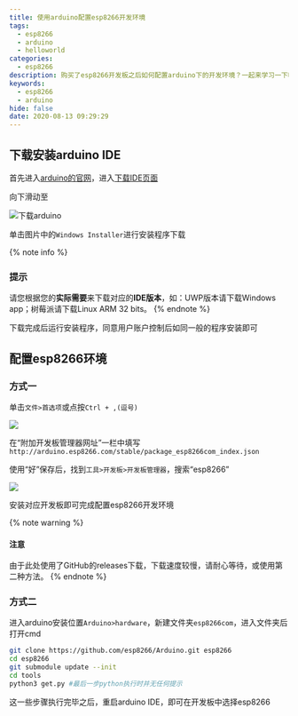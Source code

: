 ```yaml
---
title: 使用arduino配置esp8266开发环境
tags:
  - esp8266
  - arduino
  - helloworld
categories:
  - esp8266
description: 购买了esp8266开发板之后如何配置arduino下的开发环境？一起来学习一下吧
keywords:
  - esp8266
  - arduino
hide: false
date: 2020-08-13 09:29:29
---
```



## 下载安装arduino IDE
首先进入[arduino的官网](https://www.arduino.cc/)，进入[下载IDE页面](https://www.arduino.cc/en/Main/Software)

向下滑动至

![下载arduino](https://assets.bmyjacks.cn/img/20200813090226.png?x-oss-process=style/style)

单击图片中的`Windows Installer`进行安装程序下载

{% note info %}
### 提示
请您根据您的**实际需要**来下载对应的**IDE版本**，如：UWP版本请下载Windows app；树莓派请下载Linux ARM 32 bits。
{% endnote %}

下载完成后运行安装程序，同意用户账户控制后如同一般的程序安装即可

## 配置esp8266环境
### 方式一
单击`文件>首选项`或点按`Ctrl + ,(逗号)`

![](https://assets.bmyjacks.cn/img/20200813091825.png?x-oss-process=style/style)

在“附加开发板管理器网址”一栏中填写`http://arduino.esp8266.com/stable/package_esp8266com_index.json`

使用“好”保存后，找到`工具>开发板>开发板管理器`，搜索“esp8266”

![](https://assets.bmyjacks.cn/img/20200813092116.png?x-oss-process=style/style)

安装对应开发板即可完成配置esp8266开发环境

{% note warning %}
#### 注意
由于此处使用了GitHub的releases下载，下载速度较慢，请耐心等待，或使用第二种方法。
{% endnote %}

### 方式二
进入arduino安装位置`Arduino>hardware`，新建文件夹`esp8266com`，进入文件夹后打开cmd
```bash
git clone https://github.com/esp8266/Arduino.git esp8266
cd esp8266
git submodule update --init
cd tools
python3 get.py #最后一步python执行时并无任何提示
```
这一些步骤执行完毕之后，重启arduino IDE，即可在开发板中选择esp8266
